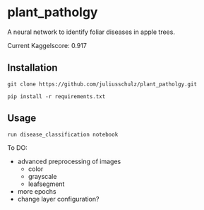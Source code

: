# plant_patholgy

A neural network to identify foliar diseases in apple trees.

Current Kaggelscore: 0.917

## Installation
```
git clone https://github.com/juliusschulz/plant_patholgy.git

pip install -r requirements.txt
```
## Usage
```
run disease_classification notebook
```

To DO:
- advanced preprocessing of images
    - color
    - grayscale
    - leafsegment
- more epochs
- change layer configuration?
